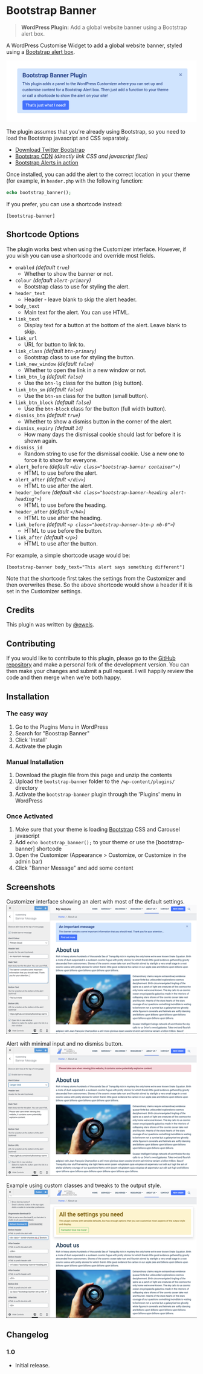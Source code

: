 # Bootstrap Banner

> **WordPress Plugin:** Add a global website banner using a Bootstrap alert box.


A WordPress Customise Widget to add a global website banner, styled using a [Bootstrap alert box](https://getbootstrap.com/docs/4.4/components/alerts/).

![banner-img](assets/banner-1544x500.png)

The plugin assumes that you're already using Bootstrap, so you need to load the Bootstrap javascript and CSS separately.

* [Download Twitter Bootstrap](http://getbootstrap.com/)
* [Bootstrap CDN](http://www.bootstrapcdn.com/) _(directly link CSS and javascript files)_
* [Bootstrap Alerts in action](https://getbootstrap.com/docs/4.4/components/alerts/)

Once installed, you can add the alert to the correct location in your theme (for example, in `header.php` with the following function:

```php
echo bootstrap_banner();
```

If you prefer, you can use a shortcode instead:

```
[bootstrap-banner]
```

## Shortcode Options
The plugin works best when using the Customizer interface. However, if you wish you can use a shortcode and override most fields.

* `enabled` _(default `true`)_
    * Whether to show the banner or not.
* `colour` _(default `alert-primary`)_
    * Bootstrap class to use for styling the alert.
* `header_text`
    * Header - leave blank to skip the alert header.
* `body_text`
    * Main text for the alert. You can use HTML.
* `link_text`
    * Display text for a button at the bottom of the alert. Leave blank to skip.
* `link_url`
    * URL for button to link to.
* `link_class` _(default `btn-primary`)_
    * Bootstrap class to use for styling the button.
* `link_new_window` _(default `false`)_
    * Whether to open the link in a new window or not.
* `link_btn_lg` _(default `false`)_
    * Use the `btn-lg` class for the button (big button).
* `link_btn_sm` _(default `false`)_
    * Use the `btn-sm` class for the button (small button).
* `link_btn_block` _(default `false`)_
    * Use the `btn-block` class for the button (full width button).
* `dismiss_btn` _(default `true`)_
    * Whether to show a dismiss button in the corner of the alert.
* `dismiss_expiry` _(default `14`)_
    * How many days the dismissal cookie should last for before it is shown again.
* `dismiss_id`
    * Random string to use for the dismissal cookie. Use a new one to force it to show for everyone.
* `alert_before` _(default `<div class="bootstrap-banner container">`)_
    * HTML to use before the alert.
* `alert_after` _(default `</div>`)_
    * HTML to use after the alert.
* `header_before` _(default `<h4 class="bootstrap-banner-heading alert-heading">`)_
    * HTML to use before the heading.
* `header_after` _(default `</h4>`)_
    * HTML to use after the heading.
* `link_before` _(default `<p class="bootstrap-banner-btn-p mb-0">`)_
    * HTML to use before the button.
* `link_after` _(default `</p>`)_
    * HTML to use after the button.

For example, a simple shortcode usage would be:

```
[bootstrap-banner body_text="This alert says something different"]
```

Note that the shortcode first takes the settings from the Customizer and then overwrites these.
So the above shortcode would show a header if it is set in the Customizer settings.

## Credits

This plugin was written by [@ewels](https://github.com/ewels).

## Contributing

If you would like to contribute to this plugin, please go to the [GitHub repository](https://github.com/ewels/bootstrap-banner) and make a personal fork of the development version. You can then make your changes and submit a pull request. I will happily review the code and then merge when we're both happy.

## Installation

### The easy way

1. Go to the Plugins Menu in WordPress
2. Search for "Boostrap Banner"
3. Click 'Install'
4. Activate the plugin

### Manual Installation

1. Download the plugin file from this page and unzip the contents
2. Upload the `bootstrap-banner` folder to the `/wp-content/plugins/` directory
3. Activate the `bootstrap-banner` plugin through the 'Plugins' menu in WordPress

### Once Activated

1. Make sure that your theme is loading [Bootstrap](http://www.getbootstrap.com) CSS and Carousel javascript
2. Add `echo bootstrap_banner();` to your theme or use the [bootstrap-banner] shortcode
3. Open the Customizer (Appearance > Customize, or Customize in the admin bar)
4. Click "Banner Message" and add some content

## Screenshots

Customizer interface showing an alert with most of the default settings.
![screenshot-1](assets/screenshot-1.png)

Alert with minimal input and no dismiss button.
![screenshot-2](assets/screenshot-2.png)

Example using custom classes and tweaks to the output style.
![screenshot-3](assets/screenshot-3.png)

## Changelog

### 1.0

* Initial release.

